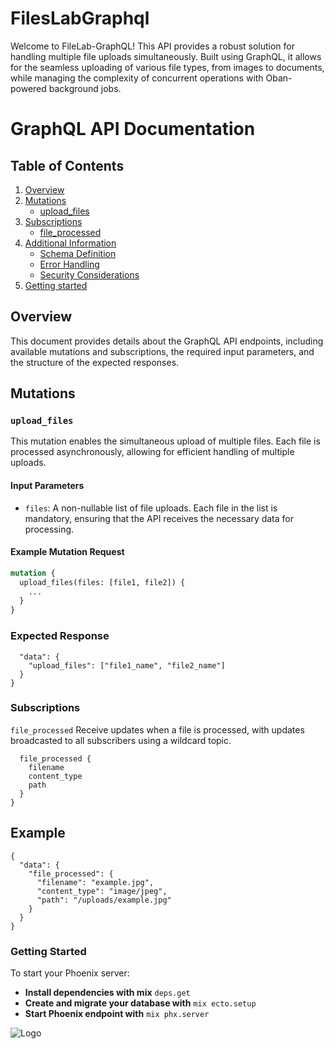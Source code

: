 # FilesLabGraphql

Welcome to FileLab-GraphQL! This API provides a robust solution for handling multiple file uploads simultaneously. Built using GraphQL, it allows for the seamless uploading of various file types, from images to documents, while managing the complexity of concurrent operations with Oban-powered background jobs.

# GraphQL API Documentation

## Table of Contents

1. [Overview](#overview)
2. [Mutations](#mutations)
   - [upload_files](#upload_files)
3. [Subscriptions](#subscriptions)
   - [file_processed](#file_processed)
4. [Additional Information](#additional-information)
   - [Schema Definition](#schema-definition)
   - [Error Handling](#error-handling)
   - [Security Considerations](#security-considerations)
5. [Getting started](#getting-tarted)

## Overview

This document provides details about the GraphQL API endpoints, including available mutations and subscriptions, the required input parameters, and the structure of the expected responses.

## Mutations

### `upload_files`

This mutation enables the simultaneous upload of multiple files. Each file is processed asynchronously, allowing for efficient handling of multiple uploads.

#### Input Parameters

- `files`: A non-nullable list of file uploads. Each file in the list is mandatory, ensuring that the API receives the necessary data for processing.

#### Example Mutation Request

```graphql
mutation {
  upload_files(files: [file1, file2]) {
    ...
  }
}
```

### Expected Response

```{
  "data": {
    "upload_files": ["file1_name", "file2_name"]
  }
}
```

### Subscriptions

`file_processed`
Receive updates when a file is processed, with updates broadcasted to all subscribers using a wildcard topic.

```subscription {
  file_processed {
    filename
    content_type
    path
  }
}
```

## Example

```
{
  "data": {
    "file_processed": {
      "filename": "example.jpg",
      "content_type": "image/jpeg",
      "path": "/uploads/example.jpg"
    }
  }
}
```

### Getting Started

To start your Phoenix server:
- **Install dependencies with mix** `deps.get`
- **Create and migrate your database with** `mix ecto.setup`
- **Start Phoenix endpoint with** `mix phx.server`


![Logo](/files_lab_graphql/priv/static/images/logo.svg)
